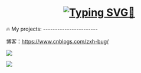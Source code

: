 <!-- ### 欢迎来到前端嚣张农民GitHub主页 👋 -->

<h1 align="center">
  <a href="https://git.io/typing-svg"><img src="https://readme-typing-svg.demolab.com?font=Fira+Code&pause=1000&width=435&lines=%E6%AC%A2%E8%BF%8E%E6%9D%A5%E5%88%B0%E5%89%8D%E7%AB%AF%E6%90%AC%E8%BF%90%E5%B7%A5GitHub%E4%B8%BB%E9%A1%B5;%E5%8D%9A%E5%AE%A2%E5%9B%AD%EF%BC%9Ahttps%3A%2F%2Fwww.cnblogs.com%2Fzxh-bug%2F" alt="Typing SVG" />👋</a>
</h1>
🔥 My projects:
-----------------------

博客：https://www.cnblogs.com/zxh-bug/

<img src="https://visitor-badge.glitch.me/badge?page_id=github.com/11477872997&right_color=red" />

![](https://github-readme-stats.vercel.app/api/top-langs/?username=1147782997&theme=dark&layout=compact)




